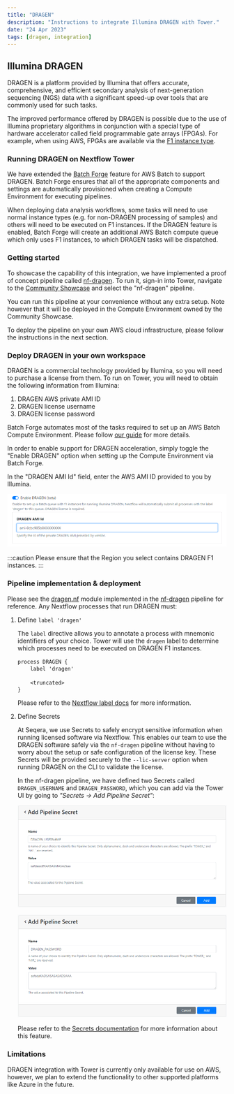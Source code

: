 ```yaml
---
title: "DRAGEN"
description: "Instructions to integrate Illumina DRAGEN with Tower."
date: "24 Apr 2023"
tags: [dragen, integration]
---
```


## Illumina DRAGEN

DRAGEN is a platform provided by Illumina that offers accurate, comprehensive, and efficient secondary analysis of next-generation sequencing (NGS) data with a significant speed-up over tools that are commonly used for such tasks.

The improved performance offered by DRAGEN is possible due to the use of Illumina proprietary algorithms in conjunction with a special type of hardware accelerator called field programmable gate arrays (FPGAs). For example, when using AWS, FPGAs are available via the [F1 instance type](https://aws.amazon.com/ec2/instance-types/f1/).

### Running DRAGEN on Nextflow Tower

We have extended the [Batch Forge](../../compute-envs/aws-batch?h=forge#tower-forge) feature for AWS Batch to support DRAGEN. Batch Forge ensures that all of the appropriate components and settings are automatically provisioned when creating a Compute Environment for executing pipelines.

When deploying data analysis workflows, some tasks will need to use normal instance types (e.g. for non-DRAGEN processing of samples) and others will need to be executed on F1 instances. If the DRAGEN feature is enabled, Batch Forge will create an additional AWS Batch compute queue which only uses F1 instances, to which DRAGEN tasks will be dispatched.

### Getting started

To showcase the capability of this integration, we have implemented a proof of concept pipeline called [nf-dragen](https://github.com/seqeralabs/nf-dragen). To run it, sign-in into Tower, navigate to the [Community Showcase](https://tower.nf/orgs/community/workspaces/showcase/launchpad) and select the "nf-dragen" pipeline.

You can run this pipeline at your convenience without any extra setup. Note however that it will be deployed in the Compute Environment owned by the Community Showcase.

To deploy the pipeline on your own AWS cloud infrastructure, please follow the instructions in the next section.

### Deploy DRAGEN in your own workspace

DRAGEN is a commercial technology provided by Illumina, so you will need to purchase a license from them. To run on Tower, you will need to obtain the following information from Illumina:

1. DRAGEN AWS private AMI ID
2. DRAGEN license username
3. DRAGEN license password

Batch Forge automates most of the tasks required to set up an AWS Batch Compute Environment. Please follow [our guide](../../compute-envs/aws-batch) for more details.

In order to enable support for DRAGEN acceleration, simply toggle the "Enable DRAGEN" option when setting up the Compute Environment via Batch Forge.

In the "DRAGEN AMI Id" field, enter the AWS AMI ID provided to you by Illumina.

![](./_images/dragen_ce_ami.png)

:::caution
Please ensure that the Region you select contains DRAGEN F1 instances.
:::

### Pipeline implementation & deployment

Please see the [dragen.nf](https://github.com/seqeralabs/nf-dragen/blob/master/modules/local/dragen.nf) module implemented in the [nf-dragen](https://github.com/seqeralabs/nf-dragen) pipeline for reference. Any Nextflow processes that run DRAGEN must:

1. Define `label 'dragen'`

   The `label` directive allows you to annotate a process with mnemonic identifiers of your choice. Tower will use the `dragen` label to determine which processes need to be executed on DRAGEN F1 instances.

   ```
   process DRAGEN {
       label 'dragen'

       <truncated>
   }
   ```

   Please refer to the [Nextflow label docs](https://www.nextflow.io/docs/latest/process.html?highlight=label#label) for more information.

2. Define Secrets

   At Seqera, we use Secrets to safely encrypt sensitive information when running licensed software via Nextflow. This enables our team to use the DRAGEN software safely via the `nf-dragen` pipeline without having to worry about the setup or safe configuration of the license key. These Secrets will be provided securely to the `--lic-server` option when running DRAGEN on the CLI to validate the license.

   In the nf-dragen pipeline, we have defined two Secrets called `DRAGEN_USERNAME` and `DRAGEN_PASSWORD`, which you can add via the Tower UI by going to _"Secrets -> Add Pipeline Secret"_:

   ![](./_images/dragen_secrets_username.png)

   ![](./_images/dragen_secrets_password.png)

   Please refer to the [Secrets documentation](../../secrets/overview) for more information about this feature.

### Limitations

DRAGEN integration with Tower is currently only available for use on AWS, however, we plan to extend the functionality to other supported platforms like Azure in the future.
